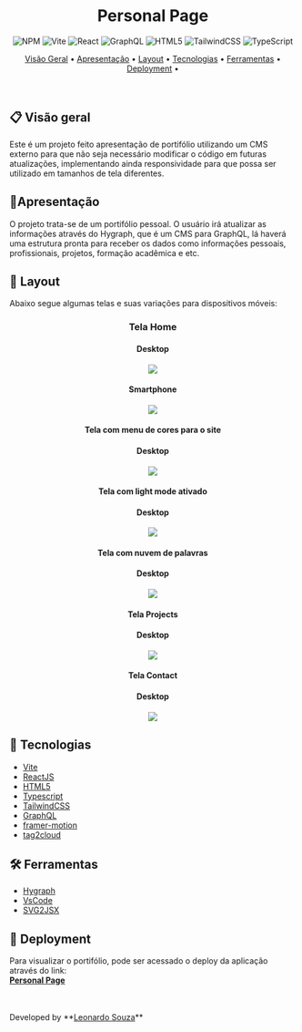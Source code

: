 <h1 align="center">Personal Page</h1>

<div align="center">

![NPM](https://img.shields.io/badge/NPM-%23000000.svg?style=for-the-badge&logo=npm&logoColor=white) ![Vite](https://img.shields.io/badge/vite-%23646CFF.svg?style=for-the-badge&logo=vite&logoColor=white) ![React](https://img.shields.io/badge/react-%2320232a.svg?style=for-the-badge&logo=react&logoColor=%2361DAFB) ![GraphQL](https://img.shields.io/badge/-GraphQL-E10098?style=for-the-badge&logo=graphql&logoColor=white)  ![HTML5](https://img.shields.io/badge/html5-%23E34F26.svg?style=for-the-badge&logo=html5&logoColor=white) ![TailwindCSS](https://img.shields.io/badge/tailwindcss-%2338B2AC.svg?style=for-the-badge&logo=tailwind-css&logoColor=white) ![TypeScript](https://img.shields.io/badge/typescript-%23007ACC.svg?style=for-the-badge&logo=typescript&logoColor=white)

</div>

<div align="center">
 <a href="#-Descriçao">Visão Geral</a> •
 <a href="#-Apresentação">Apresentação</a> •
 <a href="#-Layout">Layout</a> •
 <a href="#-tTecnologias">Tecnologias</a> •
 <a href="#-Ferramentas">Ferramentas</a> •
 <a href="#-Deployment">Deployment</a> •
</div>
<br>
<br>




## 📋 **Visão geral**

Este é um projeto feito apresentação de portifólio utilizando um CMS externo para que não seja necessário modificar o código em futuras atualizações, implementando ainda responsividade para que possa ser utilizado em tamanhos de tela diferentes.

## 📝Apresentação
O projeto trata-se de um portifólio pessoal. O usuário irá atualizar as informações através do Hygraph, que é um CMS para GraphQL, lá haverá uma estrutura pronta para receber os dados como informações pessoais, profissionais, projetos, formação acadêmica e etc. 
<br>

## 🎨 **Layout**
Abaixo segue algumas telas e suas variações para dispositivos móveis:

<div align="center">

### **Tela Home**
#### Desktop
<img src="src\assets\home.png" >

#### Smartphone
<img src="src\assets\home-mobile.png" >

#### **Tela com menu de cores para o site**
#### Desktop
<img src="src\assets\color-changer.png" >

#### **Tela com light mode ativado**
#### Desktop
<img src="src\assets\light-mode.png" >

#### **Tela com nuvem de palavras**
#### Desktop
<img src="src\assets\wordcloud.png" >

#### **Tela Projects**
#### Desktop
<img src="src\assets\projects.png" >

#### **Tela Contact**
#### Desktop
<img src="src\assets\contact.png" >
</div>

## 🚀 **Tecnologias**

- [Vite](https://vitejs.dev/)
- [ReactJS](https://pt-br.reactjs.org/)
- [HTML5](https://developer.mozilla.org/pt-BR/docs/Web/HTML/HTML5)
- [Typescript](https://www.typescriptlang.org/)
- [TailwindCSS](https://tailwindcss.com/)
- [GraphQL](https://graphql.org/)
- [framer-motion](https://www.framer.com/docs/)
- [tag2cloud](https://www.npmjs.com/package/tag2cloud)


## 🛠 **Ferramentas**

- [Hygraph](https://hygraph.com/)
- [VsCode](https://code.visualstudio.com/)
- [SVG2JSX](https://svg2jsx.com/)

## 🎯 Deployment
Para visualizar o portifólio, pode ser acessado o deploy da aplicação através do link:<br>
**[Personal Page](https://leonardops91.github.io//)**
<br>

<br>
<br>
Developed by **<a href="https://www.linkedin.com/in/leonardosouza-dev/">Leonardo Souza</a>**